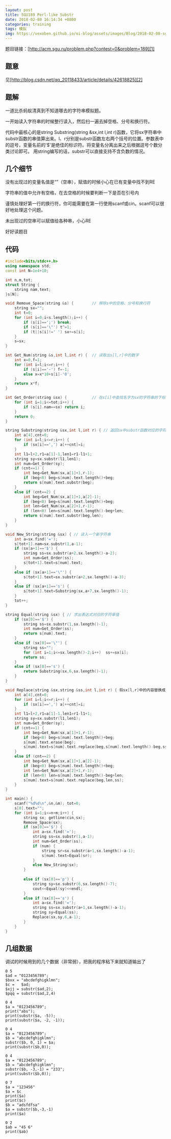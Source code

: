 ```yaml
---
layout: post
title: SGU189 Perl-like Substr
date: 2018-02-08 16:14:34 +0800
categories: training
tags: 模拟
img: https://vexoben.github.io/oi-blog/assets/images/Blog/2018-02-08-sgu189-perl-like-substr.JPG
---
```


题目链接：[http://acm.sgu.ru/problem.php?contest=0&problem=189][1]

## **题意**

见[http://blog.csdn.net/qq_20118433/article/details/42618825][2]

## **题解**

一道比杀蚂蚁清真到不知道哪去的字符串模拟题。

一开始读入字符串的时候整行读入，然后扫一遍去掉空格、分号和换行符。

代码中最核心的是string Substring(string &sx,int l,int r)函数，它将sx字符串中substr函数的串值算出来。l、r分别是substr函数左右两个括号的位置。参数表中的逗号，变量名前的'$'是绝佳的标识符。将变量名分离出来之后根据逗号个数分类讨论即可。 用string编写的话，substr可以直接支持不含负数的情况。

## **几个细节**

没有出现过的变量名值是“”（空串），赋值的时候小心在已有变量中找不到RE

字符串的值中允许有空格，在去空格的时候要判断一下是否在引号内

谨慎处理好第一行的换行符，你可能需要在第一行使用scanf或cin。scanf可以很好地处理这个问题。

未出现过的空串可以赋值给各种串，小心RE

好好读题目

## **代码**

```cpp
#include<bits/stdc++.h>
using namespace std;
const int N=1e4+10;

int n,m,tot;
struct String {
	string nam,text;
}s[N];

void Remove_Space(string &s) {        // 移除s中的空格、分号和换行符
	string sx="";
	int t=0;
	for (int i=0;i<s.length();i++) {
		if (s[i]==';') break;
		if (s[i]=='\"') t^=1;
		if (t||s[i]!=' ') sx+=s[i];
	}
	s=sx;
}

int Get_Num(string &s,int l,int r) {  // 读取出s[l,r]中的数字 
	int x=0,f=1;
	for (int i=l;i<=r;i++) {
		if (s[i]=='-') f=-1;
		else x=x*10+s[i]-'0';
	}
	return x*f;
}

int Get_Order(string &sx) {           // 在s[i]中查找名字为sx的字符串的下标
	for (int i=1;i<=tot;i++) {
		if (s[i].nam==sx) return i;
	}
	return 0;
}

string Substring(string &sx,int l,int r) { // 返回sx中substr函数对应的字符串，l、r分别为左右括号的下标 
	int a[4],cnt=0;
	for (int i=l;i<=r;i++) {
		if (sx[i]==',') a[++cnt]=i;
	}
	int l1=l+2,r1=a[1]-1,len1=r1-l1+1;
	string sy=sx.substr(l1,len1);
	int num=Get_Order(sy);
	if (cnt==1) {
		int beg=Get_Num(sx,a[1]+1,r-1);
		if (beg<0) beg=s[num].text.length()+beg;
		return s[num].text.substr(beg);
	}
	else if (cnt==2) {
		int beg=Get_Num(sx,a[1]+1,a[2]-1);
		if (beg<0) beg=s[num].text.length()+beg;
		int len=Get_Num(sx,a[2]+1,r-1);
		if (len<0) len=s[num].text.length()-beg+len;
		return s[num].text.substr(beg,len);
	}
}

void New_String(string &sx) { // 读入一个新字符串
	int a=sx.find('=');
	s[tot+1].nam=sx.substr(1,a-1);
	if (sx[a+1]=='$') {
		string ss=sx.substr(a+2,sx.length()-a-2);
		int num=Get_Order(ss);
		s[tot+1].text=s[num].text;
	}
	else if (sx[a+1]=='\"') {
		s[tot+1].text=sx.substr(a+2,sx.length()-a-3);
	}
	else if (sx[a+1]=='s') {
		s[tot+1].text=Substring(sx,a+7,sx.length()-1);
	}
	tot++;
}

string Equal(string &sx) { // 求出表达式对应的字符串值
	if (sx[0]=='$') {
		string ss=sx.substr(1,sx.length()-1);
		int num=Get_Order(ss);
		return s[num].text;
	}
	else if (sx[0]=='\"') {
		string ss="";
		for (int i=1;i<=sx.length()-2;i++)	ss+=sx[i];
		return ss;
	}
	else if (sx[0]=='s') {
		return Substring(sx,6,sx.length()-1);
	}
}

void Replace(string &sx,string &ss,int l,int r) { 将sx[l,r]中的内容替换成ss
	int a[4],cnt=0;
	for (int i=l;i<=r;i++) {
		if (sx[i]==',') a[++cnt]=i;
	}
	int l1=l+2,r1=a[1]-1,len1=r1-l1+1;
	string sy=sx.substr(l1,len1);
	int num=Get_Order(sy);
	if (cnt==1) {
		int beg=Get_Num(sx,a[1]+1,r-1);
		if (beg<0) beg=s[num].text.length()+beg;
		s[num].text.erase(beg);
		s[num].text=s[num].text.replace(beg,s[num].text.length()-beg,ss);
	}
	else if (cnt==2) {
		int beg=Get_Num(sx,a[1]+1,a[2]-1);
		if (beg<0) beg=s[num].text.length()+beg;
		int len=Get_Num(sx,a[2]+1,r-1);
		if (len<0) len=s[num].text.length()-beg+len;
		s[num].text=s[num].text.replace(beg,len,ss);
	}
}

int main() {
	scanf("%d%d\n",&n,&m); tot=0;
	s[0].text="";
	for (int i=1;i<=n+m;i++) {
		string sx; getline(cin,sx);
		Remove_Space(sx);
		if (sx[0]=='$') {
			int a=sx.find('=');
			string ss=sx.substr(1,a-1);
			int num=Get_Order(ss);
			if (num) {
				string sr=sx.substr(a+1,sx.length()-a-1);
				s[num].text=Equal(sr);
			}
			else New_String(sx);
		}
		
		else if (sx[0]=='p') {
			string sy=sx.substr(6,sx.length()-7);
			cout<<Equal(sy)<<endl;
		}
		else if (sx[0]=='s') {
			int a=sx.find('=');
			string ss=sx.substr(a+1,sx.length()-a-1);
			string sy=Equal(ss);
			Replace(sx,sy,6,a-1);
		}
	}
}
```

## **几组数据**

调试的时候用到的几个数据（非常弱），把我的程序粘下来就知道输出了


```
0 5
$ad = "0123456789"; 
$bxx = "abcdefghigklmn"; 
$c =   $ad;
$xjj = substr($ad,2);
$pqq = substr($ad,2,4)

0 4
$a = "0123456789";
print("abs");
print(substr($a, -5)); 
print(substr($a, -2, -1));

0 4
$a = "0123456789";
$b = "abcdefghigklmn";
substr($b, 0, 1) = $a;
print(substr($b,0));

0 4
$a = "0123456789";
$b = "abcdefghigklmn";
substr($b, -3,-1) = "233";
print(substr($b,0));

0 7
$a = "123456"
$a = $c
print($a)
print($c)
$b = "adsfdfsa"
$a = substr($b,-3,-1)
print($a)

0 2
$ab = "45 6"
print($ab)
```

[1]: http://acm.sgu.ru/problem.php?contest=0&problem=189
[2]: http://blog.csdn.net/qq_20118433/article/details/42618825